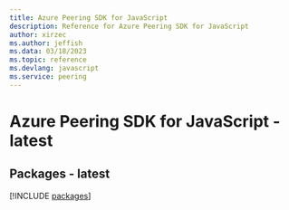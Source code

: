 ```yaml
---
title: Azure Peering SDK for JavaScript
description: Reference for Azure Peering SDK for JavaScript
author: xirzec
ms.author: jeffish
ms.data: 03/18/2023
ms.topic: reference
ms.devlang: javascript
ms.service: peering
---
```

# Azure Peering SDK for JavaScript - latest
## Packages - latest
[!INCLUDE [packages](peering-index.md)]